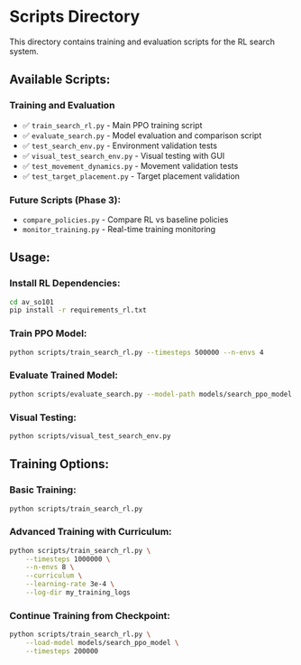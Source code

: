 # Scripts Directory

This directory contains training and evaluation scripts for the RL search system.

## Available Scripts:

### Training and Evaluation
- ✅ `train_search_rl.py` - Main PPO training script
- ✅ `evaluate_search.py` - Model evaluation and comparison script  
- ✅ `test_search_env.py` - Environment validation tests
- ✅ `visual_test_search_env.py` - Visual testing with GUI
- ✅ `test_movement_dynamics.py` - Movement validation tests
- ✅ `test_target_placement.py` - Target placement validation

### Future Scripts (Phase 3):
- `compare_policies.py` - Compare RL vs baseline policies
- `monitor_training.py` - Real-time training monitoring

## Usage:

### Install RL Dependencies:
```bash
cd av_so101
pip install -r requirements_rl.txt
```

### Train PPO Model:
```bash
python scripts/train_search_rl.py --timesteps 500000 --n-envs 4
```

### Evaluate Trained Model:
```bash
python scripts/evaluate_search.py --model-path models/search_ppo_model --compare-baseline
```

### Visual Testing:
```bash
python scripts/visual_test_search_env.py
```

## Training Options:

### Basic Training:
```bash
python scripts/train_search_rl.py
```

### Advanced Training with Curriculum:
```bash
python scripts/train_search_rl.py \
    --timesteps 1000000 \
    --n-envs 8 \
    --curriculum \
    --learning-rate 3e-4 \
    --log-dir my_training_logs
```

### Continue Training from Checkpoint:
```bash
python scripts/train_search_rl.py \
    --load-model models/search_ppo_model \
    --timesteps 200000
```
